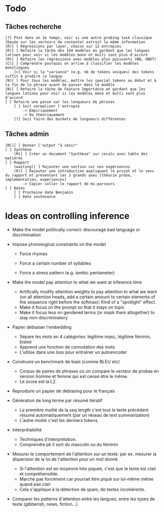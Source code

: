 # Todo
## Tâches recherche
    [?] Ptet dans un 2e temps, voir si une autre probing task classique (basée sur les vecteurs de contexte) extrait la même information
    (R)[ ] Régressions par layer, chacun sur 12 entropies
    (R)[ ] Refaire la tâche des 144 modèles en gardant que les langues latines pour voir si les modèles mono et multi sont plus d'accord
    (M)[ ] Refaire les régressions avec modèles plus puissants (NN, GBDT)
    (C)[ ] Comprendre pourquoi on arrive à classifier les modèles monolingues
        [>] Voir si la "variance" (e.g. nb de tokens uniques) des tokens suffit à predire la langue
    (N)[ ] Pour tous les modèles, mettre les special tokens au début et à la fin de la phrase avant de passer dans le modèle
    (N)[ ] Refaire la tâche de Feature Importance en gardant que les langues latines pour voir si les modèles mono et multi sont plus d'accord
    [ ] Refaire une passe sur les longueurs de phrases
        [ ] Soit normaliser l'entropie
            -> Empiriquement
            -> Ou théoriquement
        [?] Soit faire des buckets de longueurs différentes

## Tâches admin
    (RC)[ ] Donner l'output "à venir"
    [ ] Synthèse
        (M)[ ] Créer un document "Synthèse" sur cocalc avec table des matières
    [ ] Rapport
        (waiting)[ ] Rajouter une section sur nos expériences
        (R)[ ] Rajouter une introduction expliquant le projet et le sens du rapport et présentant les 3 grands axes (théorie proba, implémentation, expériences)
            -> Copier coller le rapport de mi-parcours
    [ ] Dates
        [ ] Prochaine date Benjamin
        [ ] Date soutenance

# Ideas on controlling inference
- Make the model politically correct: discourage bad language or discrimination
- Impose phonological constraints on the model
    - Force rhymes
    
    - Force a certain number of syllables
    - Force a stress pattern (e.g. iambic pentameter)
- Make the model pay attention to what we want at inference time
    - Artifically modify attention weights to pay attention to what we want (on all attention heads, add a certain amount to certain elements of the sequence right before the softmax): Kind of a "spotlight" effect.
    - Make it focus on the prompt so that it stays on topic
    - Make it focus less on gendered terms (or mask them altogether) to stay non-discriminatory

- Papier débiaiser l'embedding
    - Sépare les mots en 4 catégories: légitime masc, légitime féminin, biaisé
    - Apprend une fonction de connotation des mots
    - L'utilise dans une loss pour entraîner un autoencoder

- Construire un benchmark de biais (comme BLEU etc)
    - Corpus de paires de phrases où on compare le vecteur de probas en version homme et femme qui est censé être le même.
    - Le score est la L2.

- Reproduire un papier de debiasing pour le français

- Génération de long terme par résumé itératif
    - La première moitié de la seq length c'est tout le texte précédent résumé automatiquement (par un réseau de text summarization)
    - L'autre moitié c'est les derniers tokens.

- Interprétabilité
    - Techniques d'interprétation.
    - Comprendre pk il sort du masculin ou du féminin

- Mesurer le comportement de l'attention sur un texte: par ex. mesurer la dispersion de la loi de l'attention pour un mot donné.
    - Si l'attention est en moyenne très piquée, c'est que le texte est clair et compréhensible.
    - Marche pas forcément car pourrait être piqué sur lui-même même quand pas clair
    - Cela s'applique à la détection de spam, de textes incohérents.

- Comparer les patterns d'attention entre les langues, entre les types de texte (gibberish, news, fiction...)
